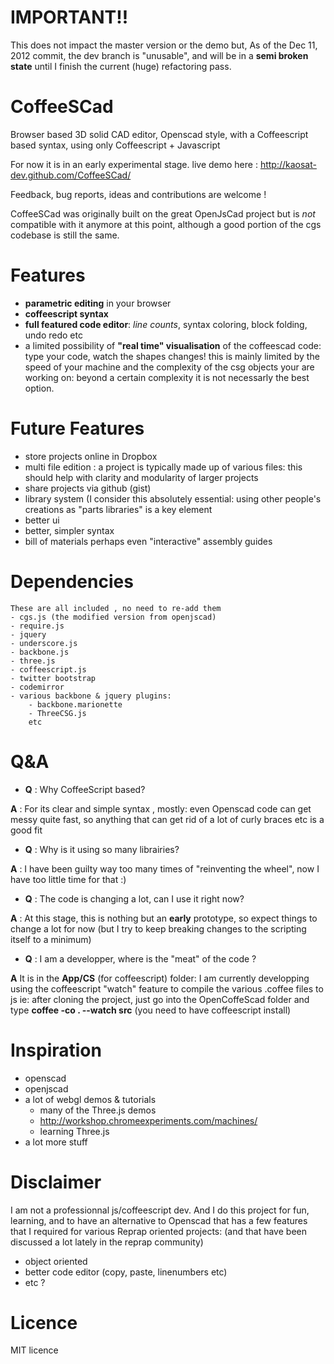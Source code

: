 IMPORTANT!!
===========
This does not impact the master version or the demo but, As of the Dec 11, 2012 commit, the dev branch is "unusable",
and will be in a **semi broken state** until I finish the current (huge) refactoring pass.

CoffeeSCad
=============

Browser based 3D solid CAD editor, Openscad style, with a Coffeescript based syntax, using only Coffeescript + Javascript

For now it is in an early experimental stage.
live demo here : http://kaosat-dev.github.com/CoffeeSCad/

Feedback, bug reports, ideas and contributions are welcome !


CoffeeSCad was originally built on the great OpenJsCad project but is *not* compatible with it anymore at this point, although a good portion
of the cgs codebase is still the same.

Features
=============
- **parametric editing** in your browser
- **coffeescript syntax**
- **full featured code editor**: *line counts*, syntax coloring, block folding, undo redo etc
- a limited possibility of **"real time" visualisation** of the coffeescad code: type your code, watch the shapes changes!
this is mainly limited by the speed of your machine and the complexity of the csg objects your are working on: beyond a certain complexity
it is not necessarly the best option.


Future Features
===============
- store projects online in Dropbox
- multi file edition : a project is typically made up of various files: this should help with clarity and modularity of
larger projects
- share projects via github (gist)
- library system (I consider this absolutely essential: using other people's creations as "parts libraries" is a key
element
- better ui 
- better, simpler syntax
- bill of materials perhaps even "interactive" assembly guides

Dependencies 
=============
	These are all included , no need to re-add them
	- cgs.js (the modified version from openjscad)
	- require.js
	- jquery
	- underscore.js
	- backbone.js
	- three.js
	- coffeescript.js 
	- twitter bootstrap
	- codemirror
	- various backbone & jquery plugins:
		- backbone.marionette
	 	- ThreeCSG.js
		etc

Q&A
=============
- **Q** : Why CoffeeScript based?

 **A** : For its clear and simple syntax , mostly: even Openscad code can get messy quite fast, so anything that
can get rid of a lot of curly braces etc is a good fit

- **Q** : Why is it using so many librairies?

 **A** : I have been guilty way too many times of "reinventing the wheel", now I have too little time for that :) 
 
- **Q** : The code is changing a lot, can I use it right now?

 **A** : At this stage, this is nothing but an **early** prototype, so expect things to change a lot for now
 (but I try to keep breaking changes to the scripting itself to a minimum)
 
- **Q** : I am a developper, where is the "meat" of the code ?

 **A** It is in the **App/CS** (for coffeescript) folder: I am currently developping using the coffeescript "watch" feature 
 to compile the various .coffee files to js ie: 
 	after cloning the project, just go into the OpenCoffeScad folder and type **coffee -co . --watch src**
 	(you need to have coffeescript install)
 
Inspiration
=============
- openscad 
- openjscad
- a lot of webgl demos & tutorials
	- many of the Three.js demos
	- http://workshop.chromeexperiments.com/machines/
	- learning Three.js
- a lot more stuff

Disclaimer
=============
I am not a professionnal js/coffeescript dev. And I do this project for fun, learning, and to have an alternative to Openscad
that has a few features that I required for various Reprap oriented projects: (and that have been discussed a lot lately
in the reprap community)
 - object oriented
 - better code editor (copy, paste, linenumbers etc)
 - etc ?

Licence
=============
MIT licence
